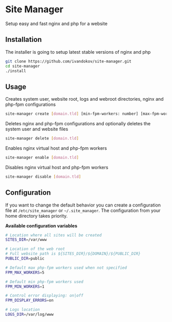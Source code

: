 # Site Manager
Setup easy and fast nginx and php for a website

## Installation
The installer is going to setup latest stable versions of nginx and php
```bash
git clone https://github.com/ivandokov/site-manager.git
cd site-manager
./install
```

## Usage

Creates system user, website root, logs and webroot directories, nginx and php-fpm configurations
```bash
site-manager create [domain.tld] [min-fpm-workers: number] [max-fpm-workers: number] [display-errors: on|off]
```

Deletes nginx and php-fpm configurations and optionally deletes the system user and website files
```bash
site-manager delete [domain.tld]
```

Enables nginx virtual host and php-fpm workers
```bash
site-manager enable [domain.tld]
```

Disables nginx virtual host and php-fpm workers
```bash
site-manager disable [domain.tld]
```

## Configuration

If you want to change the default behavior you can create a configuration file at `/etc/site_manager` or `~/.site_manager`. The configuration from your home directory takes priority.

**Available configuration variables**
```bash
# Location where all sites will be created
SITES_DIR=/var/www

# Location of the web root
# Full website path is ${SITES_DIR}/${DOMAIN}/${PUBLIC_DIR}
PUBLIC_DIR=public

# Default max php-fpm workers used when not specified
FPM_MAX_WORKERS=5

# Default min php-fpm workers used
FPM_MIN_WORKERS=1

# Control error displaying: on|off
FPM_DISPLAY_ERRORS=on

# Logs location
LOGS_DIR=/var/log/www
``` 
